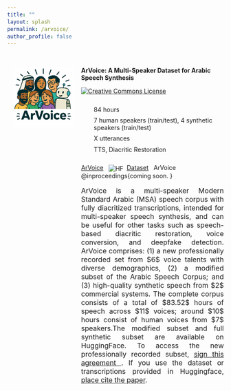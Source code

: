 ```yaml
---
title: ""
layout: splash
permalink: /arvoice/
author_profile: false
---
```



<div class="dataset-wrapper">
  <div class="dataset-sidebar">
    <img src="/assets/images/arvoice.png" alt="ArVoice Dataset" />
    
  </div>
  <div class="dataset-main">
  <p><strong>ArVoice: A Multi-Speaker Dataset for Arabic Speech Synthesis</strong></p>
    <p>
      <a rel="license" href="https://creativecommons.org/licenses/by-nc-sa/4.0/">
      <img alt="Creative Commons License" style="height: 20px; border-width:0" 
          src="https://mirrors.creativecommons.org/presskit/buttons/88x31/png/by-nc-sa.png" />
      </a>
  </p>
    <ul class="dataset-features">
      <li><i data-vi="hourglass" data-vi-size="20"></i> 84 hours</li>
      <li><i data-vi="user"  data-vi-size="20"></i> 7 human speakers (train/test), 4 synthetic speakers (train/test)</li>
      <li><i data-vi="chat"  data-vi-size="20"></i> X utterances</li>
      <li><i data-vi="cog"  data-vi-size="20"></i> TTS, Diacritic Restoration</li>
    </ul>
    <p>
          <i class="fas fa-file-pdf"></i> <a class="pub-link" href="/">ArVoice</a> &nbsp;
        <img src="https://huggingface.co/front/assets/huggingface_logo-noborder.svg" alt="HF" style="height: 1em; vertical-align: middle; margin-right: 4px;">
        <a class="pub-link" href="https://huggingface.co/datasets/herwoww/ArVoice">Dataset</a> &nbsp;
        <i class="fas fa-quote-right"></i> <span class="bibtex-toggle pub-link" onclick="this.nextElementSibling.style.display = (this.nextElementSibling.style.display === 'block') ? 'none' : 'block';">ArVoice</span>
        <span class="bibtex-box">
@inproceedings{coming soon.
}
  </span>
    
  <div style="font-size: 16px; text-align: justify;">
    <p>ArVoice is a multi-speaker Modern Standard Arabic (MSA) speech corpus with fully diacritized transcriptions, intended  for multi-speaker speech synthesis,  and can be useful for other tasks such as speech-based diacritic restoration, voice conversion, and deepfake detection. ArVoice comprises: (1) a new professionally recorded set from $6$ voice talents with diverse demographics, (2) a modified subset of the Arabic Speech Corpus; and (3) high-quality synthetic speech from $2$ commercial systems. The complete corpus consists of a total of $83.52$ hours of speech across $11$ voices; around $10$ hours consist of human voices from $7$ speakers.The modified subset and full synthetic subset are available on HuggingFace. To access the new professionally recorded subset, <u> <a href=""/> sign this agreement</a> </u> . If you use the dataset or transcriptions provided in Huggingface, <u>place cite the paper</u>. 
</p>
</div>

<script src="https://cdn.jsdelivr.net/npm/vivid-icons@1.0.10" type="text/javascript"></script>

<style>
.dataset-wrapper {
  display: flex;
  flex-wrap: wrap;
  gap: 2rem;
  margin-top: 2rem;
}

.dataset-sidebar {
  flex: 1;
  min-width: 100px;
  max-width: 140px;
}

.dataset-sidebar img {
  width: 100%;
  margin-left: 1em;
  margin-top: 1em;
}

.dataset-main {
  flex: 1;
  min-width: 250px;
  max-width: 750px
}

.dataset-features {
  list-style: none;
  padding: 0;
  margin: 1.5rem 0;
}

.dataset-features li {
  display: flex;
  align-items: center;
  margin-bottom: 0.4rem;
}

.dataset-features i,
.dataset-features svg.vi {
  width: 20px;
  height: 20px;
  margin-right: 0.6rem;
  fill: #8a0303;
  flex-shrink: 0;
}
</style>
